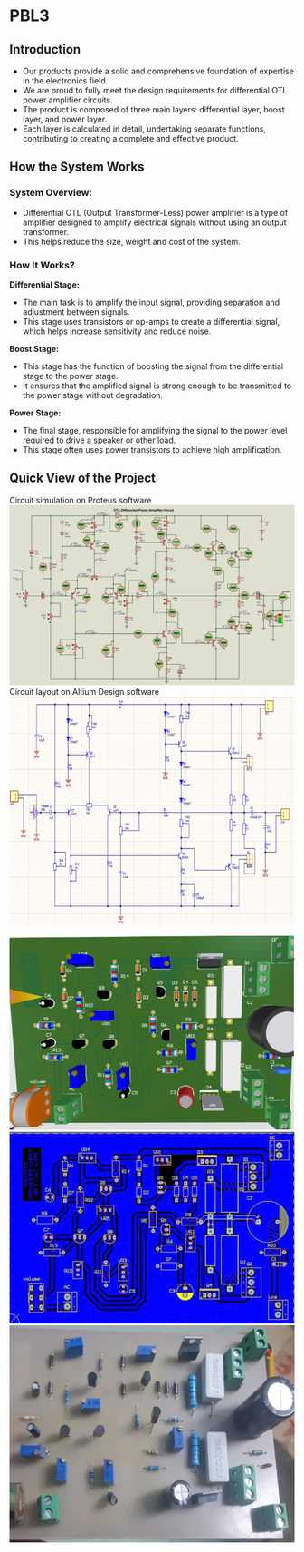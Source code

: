 # PBL3

## Introduction
- Our products provide a solid and comprehensive foundation of expertise in the electronics field.
- We are proud to fully meet the design requirements for differential OTL power amplifier circuits.
- The product is composed of three main layers: differential layer, boost layer, and power layer.
- Each layer is calculated in detail, undertaking separate functions, contributing to creating a complete and effective product.
## How the System Works
### System Overview:
- Differential OTL (Output Transformer-Less) power amplifier is a type of amplifier designed to amplify electrical signals without using an output transformer. 
- This helps reduce the size, weight and cost of the system.
### How It Works?
**Differential Stage:**
- The main task is to amplify the input signal, providing separation and adjustment between signals.
- This stage uses transistors or op-amps to create a differential signal, which helps increase sensitivity and reduce noise.
  
**Boost Stage:**
- This stage has the function of boosting the signal from the differential stage to the power stage.
- It ensures that the amplified signal is strong enough to be transmitted to the power stage without degradation.
  
**Power Stage:**
- The final stage, responsible for amplifying the signal to the power level required to drive a speaker or other load.
- This stage often uses power transistors to achieve high amplification.
## Quick View of the Project
Circuit simulation on Proteus software
![image](11.jpg)
Circuit layout on Altium Design software
![image](22.jpg)

![image](33.jpg)
![image](44.jpg)
![image](55.jpg)
